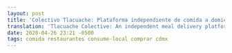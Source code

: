 ```yaml
---
layout: post
title: 'Colectivo Tlacuache: Plataforma independiente de comida a domicilio'
translation: 'Tlacuache Colective: An independent meal delivery platform'
date: 2020-04-26 23:21 -0500
tags: comida restaurantes consume-local comprar cdmx
---
```


